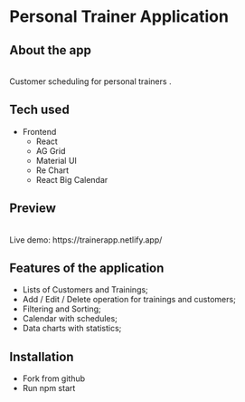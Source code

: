 # Personal Trainer Application
## About the app
<br />
Customer scheduling for personal trainers .

## Tech used 

- Frontend
  - React
  - AG Grid
  - Material UI
  - Re Chart
  - React Big Calendar


## Preview
<br />
Live demo: https://trainerapp.netlify.app/
<br />

## Features of the application
- Lists of Customers and Trainings;
- Add / Edit / Delete operation for trainings and customers;
- Filtering and Sorting;
- Calendar with schedules;
- Data charts with statistics;


## Installation
- Fork from github
- Run npm start





